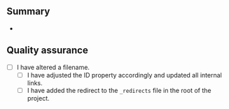 ## Summary
<!-- What does this PR change/introduce? -->

* 

## Quality assurance

* [ ] I have altered a filename.
    * [ ] I have adjusted the ID property accordingly and updated all internal links.
    * [ ] I have added the redirect to the `_redirects` file in the root of the project.

<!-- Note: your pull can only be merged when the build succeeds, even by admins. 
You can test this locally by running `yarn build`. -->

